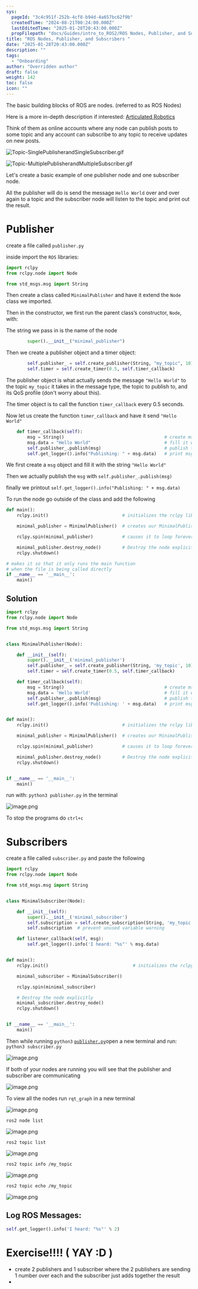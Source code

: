 ```yaml
---
sys:
  pageId: "3c4c951f-252b-4cf8-b94d-4a657bc62f9b"
  createdTime: "2024-08-21T00:24:00.000Z"
  lastEditedTime: "2025-01-28T20:43:00.000Z"
  propFilepath: "docs/Guides/intro_to_ROS2/ROS Nodes, Publisher, and Subscribers .md"
title: "ROS Nodes, Publisher, and Subscribers "
date: "2025-01-28T20:43:00.000Z"
description: ""
tags:
  - "Onboarding"
author: "Overridden author"
draft: false
weight: 142
toc: false
icon: ""
---
```


The basic building blocks of ROS are nodes. (referred to as ROS Nodes)

Here is a more in-depth description if interested: [Articulated Robotics](https://articulatedrobotics.xyz/tutorials/ready-for-ros/ros-overview#2-nodes)

Think of them as online accounts where any node can publish posts to some topic and any account can subscribe to any topic to receive updates on new posts.

![Topic-SinglePublisherandSingleSubscriber.gif](https://docs.ros.org/en/humble/_images/Topic-SinglePublisherandSingleSubscriber.gif)

![Topic-MultiplePublisherandMultipleSubscriber.gif](https://docs.ros.org/en/humble/_images/Topic-MultiplePublisherandMultipleSubscriber.gif)

Let's create a basic example of one publisher node and one subscriber node.

All the publisher will do is send the message `Hello World` over and over again to a topic and the subscriber node will listen to the topic and print out the result.

# Publisher

create a file called `publisher.py` 

inside import the `ROS` libraries:

```python
import rclpy
from rclpy.node import Node

from std_msgs.msg import String
```

Then create a class called `MinimalPublisher` and have it extend the `Node` class we imported.

Then in the constructor, we first run the parent class’s constructor, `Node`, with:

The string we pass in is the name of the node

```python
        super().__init__("minimal_publisher")
```

Then we create a publisher object and a timer object:

```python
        self.publisher_ = self.create_publisher(String, "my_topic", 10)
        self.timer = self.create_timer(0.5, self.timer_callback)
```

The publisher object is what actually sends the message `"Hello World"` to the topic `my_topic` it takes in the message type, the topic to publish to, and its QoS profile (don't worry about this).

The timer object is to call the function `timer_callback` every 0.5 seconds.

Now let us create the function `timer_callback` and have it send `"Hello World"`

```python
    def timer_callback(self):
        msg = String()                                      # create msg object
        msg.data = "Hello World"                            # fill it with data
        self.publisher_.publish(msg)                        # publish the message
        self.get_logger().info("Publishing: " + msg.data)   # print msg
```

We first create a `msg` object and fill it with the string `"Hello World"`

Then we actually publish the `msg` with `self.publisher_.publish(msg)`

finally we printout `self.get_logger().info("Publishing: " + msg.data)`

To run the node go outside of the class and add the following

```python
def main():
    rclpy.init()                            # initializes the rclpy library

    minimal_publisher = MinimalPublisher()  # creates our MinimalPublisher object

    rclpy.spin(minimal_publisher)           # causes it to loop forever

    minimal_publisher.destroy_node()        # Destroy the node explicitly
    rclpy.shutdown()

# makes it so that it only runs the main function
# when the file is being called directly
if __name__ == '__main__': 
    main()
```

## Solution

```python
import rclpy
from rclpy.node import Node

from std_msgs.msg import String


class MinimalPublisher(Node):

    def __init__(self):
        super().__init__('minimal_publisher')
        self.publisher_ = self.create_publisher(String, 'my_topic', 10)
        self.timer = self.create_timer(0.5, self.timer_callback)

    def timer_callback(self):
        msg = String()                                      # create msg object
        msg.data = 'Hello World'                            # fill it with data
        self.publisher_.publish(msg)                        # publish the message
        self.get_logger().info('Publishing: ' + msg.data)   # print msg


def main():
    rclpy.init()                            # initializes the rclpy library

    minimal_publisher = MinimalPublisher()  # creates our MinimalPublisher object

    rclpy.spin(minimal_publisher)           # causes it to loop forever

    minimal_publisher.destroy_node()        # Destroy the node explicitly
    rclpy.shutdown()


if __name__ == '__main__':
    main()
```

run with: `python3 publisher.py` in the terminal

![image.png](https://prod-files-secure.s3.us-west-2.amazonaws.com/d518164a-d88e-44d1-a4ee-3adb3bd8bce0/9214accb-ad5b-44f1-a31c-b3167c59138b/image.png?X-Amz-Algorithm=AWS4-HMAC-SHA256&X-Amz-Content-Sha256=UNSIGNED-PAYLOAD&X-Amz-Credential=ASIAZI2LB466YRAWVWD4%2F20250226%2Fus-west-2%2Fs3%2Faws4_request&X-Amz-Date=20250226T150847Z&X-Amz-Expires=3600&X-Amz-Security-Token=IQoJb3JpZ2luX2VjECQaCXVzLXdlc3QtMiJHMEUCIQD8%2Fgwn3916SXb6xsu3M44RhgzSN%2Bqb3UsjwfXIk5RWywIgJnGRATFNMejyAiKMVACw7E7qg0Zn9rDHufrO3X6QuHMq%2FwMIXRAAGgw2Mzc0MjMxODM4MDUiDD%2BKYKeStQovpqbyBircA6MMY%2BLhLcekcg1jOjIn0s6v7ghzDkiihJ0JWEgntVAj2t4gZ8dDI1ffnpGfSDgEm%2F%2BzCDu8SHYAirC2ahUvT%2BTo1mHVapJh7AYThE0QGqsa6gPyF6G%2BvZ3biKhbMbCbDC%2FACjcAi%2FvNrg96Z8evyZNEmn1oRR7eu%2BbF4438IqYb5SF3YgRbLoXyaxNQETZj1XpZUALEh%2B%2BF5XAm4JMkLVF5Be58A%2FA1FrsJKCG%2BjTZxsaF0OrkuGHukvJrC0hvdNt2ZzxfZ4nc1ovJecCWr9GDL%2FiKouh4%2Bz8mtJuGiYgeAAotRO%2Bsi%2BPt%2FI7h3%2BjgZ65MC31k8WSOdAsVLX1I4Qc4I0C25RVZgy4CjOr4jARiijb4svR7ELH1CBRjBoqxIv68nW8cK4u3c%2FYZmtLBZzMQsIAEZLbQ28Utwg95bTGC78EE%2Fy2udUUF4iX2hZdYJBQoIgcxlmfagsfeZCWgHqFzG90SoCj8ufF2bKZQsggr0efypZiCM8dbgHFPPeU%2BCxbLab3IH36hnCCHRXBIn0Xtl4N1cQkfwnE%2F70MPVJPbRWkcyqE8e5eKCLg3J2TK7AqEWfkvD070M%2BJW4o6c7p6cUlWp3WrKqZDpKki3zCfabeGTC9N5ONBK3wxdXMI6J%2FL0GOqUBhBKd49Lgaj9P%2B0upNmG9NznVMEJU0HsjajmbGMrSP4bZ5Byz%2FyjDl2fB2HOYZ07hn2Wkkz23fP9U0ORdpN2WnvLXhYKbnE%2F3jAAUk3d3MphnTZpFvCtNny4mJoZS50Wy4x%2BYb6RhTxWfOKqp3XZtWmUzYimqDZqY4LiHGEcApqN%2FhG4Iy7zJuslUMlGHeQ81F23CXODVwH%2BILUVPu0Dy0f4zjWlN&X-Amz-Signature=b3218355d65ae72582737a1b051c173c11682a1a4f8ff3f1d3a561d6643ced8f&X-Amz-SignedHeaders=host&x-id=GetObject)

To stop the programs do `ctrl+c`

# Subscribers

create a file called `subscriber.py` and paste the following

```python
import rclpy
from rclpy.node import Node

from std_msgs.msg import String


class MinimalSubscriber(Node):

    def __init__(self):
        super().__init__('minimal_subscriber')
        self.subscription = self.create_subscription(String, 'my_topic', self.listener_callback, 10)
        self.subscription  # prevent unused variable warning

    def listener_callback(self, msg):
        self.get_logger().info('I heard: "%s"' % msg.data)


def main():
    rclpy.init()                                # initializes the rclpy library

    minimal_subscriber = MinimalSubscriber()

    rclpy.spin(minimal_subscriber)

    # Destroy the node explicitly
    minimal_subscriber.destroy_node()
    rclpy.shutdown()


if __name__ == '__main__':
    main()
```

Then while running `python3` [`publisher.py`](http://publisher.py/)open a new terminal and run: `python3 subscriber.py` 

![image.png](https://prod-files-secure.s3.us-west-2.amazonaws.com/d518164a-d88e-44d1-a4ee-3adb3bd8bce0/611fccf2-c738-4dbd-94e9-98f209092866/image.png?X-Amz-Algorithm=AWS4-HMAC-SHA256&X-Amz-Content-Sha256=UNSIGNED-PAYLOAD&X-Amz-Credential=ASIAZI2LB466YRAWVWD4%2F20250226%2Fus-west-2%2Fs3%2Faws4_request&X-Amz-Date=20250226T150847Z&X-Amz-Expires=3600&X-Amz-Security-Token=IQoJb3JpZ2luX2VjECQaCXVzLXdlc3QtMiJHMEUCIQD8%2Fgwn3916SXb6xsu3M44RhgzSN%2Bqb3UsjwfXIk5RWywIgJnGRATFNMejyAiKMVACw7E7qg0Zn9rDHufrO3X6QuHMq%2FwMIXRAAGgw2Mzc0MjMxODM4MDUiDD%2BKYKeStQovpqbyBircA6MMY%2BLhLcekcg1jOjIn0s6v7ghzDkiihJ0JWEgntVAj2t4gZ8dDI1ffnpGfSDgEm%2F%2BzCDu8SHYAirC2ahUvT%2BTo1mHVapJh7AYThE0QGqsa6gPyF6G%2BvZ3biKhbMbCbDC%2FACjcAi%2FvNrg96Z8evyZNEmn1oRR7eu%2BbF4438IqYb5SF3YgRbLoXyaxNQETZj1XpZUALEh%2B%2BF5XAm4JMkLVF5Be58A%2FA1FrsJKCG%2BjTZxsaF0OrkuGHukvJrC0hvdNt2ZzxfZ4nc1ovJecCWr9GDL%2FiKouh4%2Bz8mtJuGiYgeAAotRO%2Bsi%2BPt%2FI7h3%2BjgZ65MC31k8WSOdAsVLX1I4Qc4I0C25RVZgy4CjOr4jARiijb4svR7ELH1CBRjBoqxIv68nW8cK4u3c%2FYZmtLBZzMQsIAEZLbQ28Utwg95bTGC78EE%2Fy2udUUF4iX2hZdYJBQoIgcxlmfagsfeZCWgHqFzG90SoCj8ufF2bKZQsggr0efypZiCM8dbgHFPPeU%2BCxbLab3IH36hnCCHRXBIn0Xtl4N1cQkfwnE%2F70MPVJPbRWkcyqE8e5eKCLg3J2TK7AqEWfkvD070M%2BJW4o6c7p6cUlWp3WrKqZDpKki3zCfabeGTC9N5ONBK3wxdXMI6J%2FL0GOqUBhBKd49Lgaj9P%2B0upNmG9NznVMEJU0HsjajmbGMrSP4bZ5Byz%2FyjDl2fB2HOYZ07hn2Wkkz23fP9U0ORdpN2WnvLXhYKbnE%2F3jAAUk3d3MphnTZpFvCtNny4mJoZS50Wy4x%2BYb6RhTxWfOKqp3XZtWmUzYimqDZqY4LiHGEcApqN%2FhG4Iy7zJuslUMlGHeQ81F23CXODVwH%2BILUVPu0Dy0f4zjWlN&X-Amz-Signature=35218b86438b9453086a7267c1760fb9a850e5f3955919d4bd5693db8d101b10&X-Amz-SignedHeaders=host&x-id=GetObject)

If both of your nodes are running you will see that the publisher and subscriber are communicating

![image.png](https://prod-files-secure.s3.us-west-2.amazonaws.com/d518164a-d88e-44d1-a4ee-3adb3bd8bce0/eea428b5-1cf0-43bb-a30b-81cbaf6c5c78/image.png?X-Amz-Algorithm=AWS4-HMAC-SHA256&X-Amz-Content-Sha256=UNSIGNED-PAYLOAD&X-Amz-Credential=ASIAZI2LB466YRAWVWD4%2F20250226%2Fus-west-2%2Fs3%2Faws4_request&X-Amz-Date=20250226T150847Z&X-Amz-Expires=3600&X-Amz-Security-Token=IQoJb3JpZ2luX2VjECQaCXVzLXdlc3QtMiJHMEUCIQD8%2Fgwn3916SXb6xsu3M44RhgzSN%2Bqb3UsjwfXIk5RWywIgJnGRATFNMejyAiKMVACw7E7qg0Zn9rDHufrO3X6QuHMq%2FwMIXRAAGgw2Mzc0MjMxODM4MDUiDD%2BKYKeStQovpqbyBircA6MMY%2BLhLcekcg1jOjIn0s6v7ghzDkiihJ0JWEgntVAj2t4gZ8dDI1ffnpGfSDgEm%2F%2BzCDu8SHYAirC2ahUvT%2BTo1mHVapJh7AYThE0QGqsa6gPyF6G%2BvZ3biKhbMbCbDC%2FACjcAi%2FvNrg96Z8evyZNEmn1oRR7eu%2BbF4438IqYb5SF3YgRbLoXyaxNQETZj1XpZUALEh%2B%2BF5XAm4JMkLVF5Be58A%2FA1FrsJKCG%2BjTZxsaF0OrkuGHukvJrC0hvdNt2ZzxfZ4nc1ovJecCWr9GDL%2FiKouh4%2Bz8mtJuGiYgeAAotRO%2Bsi%2BPt%2FI7h3%2BjgZ65MC31k8WSOdAsVLX1I4Qc4I0C25RVZgy4CjOr4jARiijb4svR7ELH1CBRjBoqxIv68nW8cK4u3c%2FYZmtLBZzMQsIAEZLbQ28Utwg95bTGC78EE%2Fy2udUUF4iX2hZdYJBQoIgcxlmfagsfeZCWgHqFzG90SoCj8ufF2bKZQsggr0efypZiCM8dbgHFPPeU%2BCxbLab3IH36hnCCHRXBIn0Xtl4N1cQkfwnE%2F70MPVJPbRWkcyqE8e5eKCLg3J2TK7AqEWfkvD070M%2BJW4o6c7p6cUlWp3WrKqZDpKki3zCfabeGTC9N5ONBK3wxdXMI6J%2FL0GOqUBhBKd49Lgaj9P%2B0upNmG9NznVMEJU0HsjajmbGMrSP4bZ5Byz%2FyjDl2fB2HOYZ07hn2Wkkz23fP9U0ORdpN2WnvLXhYKbnE%2F3jAAUk3d3MphnTZpFvCtNny4mJoZS50Wy4x%2BYb6RhTxWfOKqp3XZtWmUzYimqDZqY4LiHGEcApqN%2FhG4Iy7zJuslUMlGHeQ81F23CXODVwH%2BILUVPu0Dy0f4zjWlN&X-Amz-Signature=205d33fd96a8caa6c94bfb90551194c7f423153e6da2e7aeaa45e345c7f6b18d&X-Amz-SignedHeaders=host&x-id=GetObject)

To view all the nodes run `rqt_graph` in a new terminal

![image.png](https://prod-files-secure.s3.us-west-2.amazonaws.com/d518164a-d88e-44d1-a4ee-3adb3bd8bce0/1d98e964-4318-4d62-b5c4-8c8f78368598/image.png?X-Amz-Algorithm=AWS4-HMAC-SHA256&X-Amz-Content-Sha256=UNSIGNED-PAYLOAD&X-Amz-Credential=ASIAZI2LB466YRAWVWD4%2F20250226%2Fus-west-2%2Fs3%2Faws4_request&X-Amz-Date=20250226T150847Z&X-Amz-Expires=3600&X-Amz-Security-Token=IQoJb3JpZ2luX2VjECQaCXVzLXdlc3QtMiJHMEUCIQD8%2Fgwn3916SXb6xsu3M44RhgzSN%2Bqb3UsjwfXIk5RWywIgJnGRATFNMejyAiKMVACw7E7qg0Zn9rDHufrO3X6QuHMq%2FwMIXRAAGgw2Mzc0MjMxODM4MDUiDD%2BKYKeStQovpqbyBircA6MMY%2BLhLcekcg1jOjIn0s6v7ghzDkiihJ0JWEgntVAj2t4gZ8dDI1ffnpGfSDgEm%2F%2BzCDu8SHYAirC2ahUvT%2BTo1mHVapJh7AYThE0QGqsa6gPyF6G%2BvZ3biKhbMbCbDC%2FACjcAi%2FvNrg96Z8evyZNEmn1oRR7eu%2BbF4438IqYb5SF3YgRbLoXyaxNQETZj1XpZUALEh%2B%2BF5XAm4JMkLVF5Be58A%2FA1FrsJKCG%2BjTZxsaF0OrkuGHukvJrC0hvdNt2ZzxfZ4nc1ovJecCWr9GDL%2FiKouh4%2Bz8mtJuGiYgeAAotRO%2Bsi%2BPt%2FI7h3%2BjgZ65MC31k8WSOdAsVLX1I4Qc4I0C25RVZgy4CjOr4jARiijb4svR7ELH1CBRjBoqxIv68nW8cK4u3c%2FYZmtLBZzMQsIAEZLbQ28Utwg95bTGC78EE%2Fy2udUUF4iX2hZdYJBQoIgcxlmfagsfeZCWgHqFzG90SoCj8ufF2bKZQsggr0efypZiCM8dbgHFPPeU%2BCxbLab3IH36hnCCHRXBIn0Xtl4N1cQkfwnE%2F70MPVJPbRWkcyqE8e5eKCLg3J2TK7AqEWfkvD070M%2BJW4o6c7p6cUlWp3WrKqZDpKki3zCfabeGTC9N5ONBK3wxdXMI6J%2FL0GOqUBhBKd49Lgaj9P%2B0upNmG9NznVMEJU0HsjajmbGMrSP4bZ5Byz%2FyjDl2fB2HOYZ07hn2Wkkz23fP9U0ORdpN2WnvLXhYKbnE%2F3jAAUk3d3MphnTZpFvCtNny4mJoZS50Wy4x%2BYb6RhTxWfOKqp3XZtWmUzYimqDZqY4LiHGEcApqN%2FhG4Iy7zJuslUMlGHeQ81F23CXODVwH%2BILUVPu0Dy0f4zjWlN&X-Amz-Signature=7093f94d186936bba9fe4707e0067f0ba7732b1e42a9d8ed77fb3afd456b579e&X-Amz-SignedHeaders=host&x-id=GetObject)

`ros2 node list`

![image.png](https://prod-files-secure.s3.us-west-2.amazonaws.com/d518164a-d88e-44d1-a4ee-3adb3bd8bce0/680ac8cf-e6d9-4164-9ece-5b9a6fccffee/image.png?X-Amz-Algorithm=AWS4-HMAC-SHA256&X-Amz-Content-Sha256=UNSIGNED-PAYLOAD&X-Amz-Credential=ASIAZI2LB466YRAWVWD4%2F20250226%2Fus-west-2%2Fs3%2Faws4_request&X-Amz-Date=20250226T150847Z&X-Amz-Expires=3600&X-Amz-Security-Token=IQoJb3JpZ2luX2VjECQaCXVzLXdlc3QtMiJHMEUCIQD8%2Fgwn3916SXb6xsu3M44RhgzSN%2Bqb3UsjwfXIk5RWywIgJnGRATFNMejyAiKMVACw7E7qg0Zn9rDHufrO3X6QuHMq%2FwMIXRAAGgw2Mzc0MjMxODM4MDUiDD%2BKYKeStQovpqbyBircA6MMY%2BLhLcekcg1jOjIn0s6v7ghzDkiihJ0JWEgntVAj2t4gZ8dDI1ffnpGfSDgEm%2F%2BzCDu8SHYAirC2ahUvT%2BTo1mHVapJh7AYThE0QGqsa6gPyF6G%2BvZ3biKhbMbCbDC%2FACjcAi%2FvNrg96Z8evyZNEmn1oRR7eu%2BbF4438IqYb5SF3YgRbLoXyaxNQETZj1XpZUALEh%2B%2BF5XAm4JMkLVF5Be58A%2FA1FrsJKCG%2BjTZxsaF0OrkuGHukvJrC0hvdNt2ZzxfZ4nc1ovJecCWr9GDL%2FiKouh4%2Bz8mtJuGiYgeAAotRO%2Bsi%2BPt%2FI7h3%2BjgZ65MC31k8WSOdAsVLX1I4Qc4I0C25RVZgy4CjOr4jARiijb4svR7ELH1CBRjBoqxIv68nW8cK4u3c%2FYZmtLBZzMQsIAEZLbQ28Utwg95bTGC78EE%2Fy2udUUF4iX2hZdYJBQoIgcxlmfagsfeZCWgHqFzG90SoCj8ufF2bKZQsggr0efypZiCM8dbgHFPPeU%2BCxbLab3IH36hnCCHRXBIn0Xtl4N1cQkfwnE%2F70MPVJPbRWkcyqE8e5eKCLg3J2TK7AqEWfkvD070M%2BJW4o6c7p6cUlWp3WrKqZDpKki3zCfabeGTC9N5ONBK3wxdXMI6J%2FL0GOqUBhBKd49Lgaj9P%2B0upNmG9NznVMEJU0HsjajmbGMrSP4bZ5Byz%2FyjDl2fB2HOYZ07hn2Wkkz23fP9U0ORdpN2WnvLXhYKbnE%2F3jAAUk3d3MphnTZpFvCtNny4mJoZS50Wy4x%2BYb6RhTxWfOKqp3XZtWmUzYimqDZqY4LiHGEcApqN%2FhG4Iy7zJuslUMlGHeQ81F23CXODVwH%2BILUVPu0Dy0f4zjWlN&X-Amz-Signature=61ce11773f9712d9f0e1f33669c42ce830c1239bcc08486d4c1741f2250a46e5&X-Amz-SignedHeaders=host&x-id=GetObject)

`ros2 topic list`

![image.png](https://prod-files-secure.s3.us-west-2.amazonaws.com/d518164a-d88e-44d1-a4ee-3adb3bd8bce0/eee2ebe1-27ef-4a4a-96fb-2ca54126fb29/image.png?X-Amz-Algorithm=AWS4-HMAC-SHA256&X-Amz-Content-Sha256=UNSIGNED-PAYLOAD&X-Amz-Credential=ASIAZI2LB466YRAWVWD4%2F20250226%2Fus-west-2%2Fs3%2Faws4_request&X-Amz-Date=20250226T150847Z&X-Amz-Expires=3600&X-Amz-Security-Token=IQoJb3JpZ2luX2VjECQaCXVzLXdlc3QtMiJHMEUCIQD8%2Fgwn3916SXb6xsu3M44RhgzSN%2Bqb3UsjwfXIk5RWywIgJnGRATFNMejyAiKMVACw7E7qg0Zn9rDHufrO3X6QuHMq%2FwMIXRAAGgw2Mzc0MjMxODM4MDUiDD%2BKYKeStQovpqbyBircA6MMY%2BLhLcekcg1jOjIn0s6v7ghzDkiihJ0JWEgntVAj2t4gZ8dDI1ffnpGfSDgEm%2F%2BzCDu8SHYAirC2ahUvT%2BTo1mHVapJh7AYThE0QGqsa6gPyF6G%2BvZ3biKhbMbCbDC%2FACjcAi%2FvNrg96Z8evyZNEmn1oRR7eu%2BbF4438IqYb5SF3YgRbLoXyaxNQETZj1XpZUALEh%2B%2BF5XAm4JMkLVF5Be58A%2FA1FrsJKCG%2BjTZxsaF0OrkuGHukvJrC0hvdNt2ZzxfZ4nc1ovJecCWr9GDL%2FiKouh4%2Bz8mtJuGiYgeAAotRO%2Bsi%2BPt%2FI7h3%2BjgZ65MC31k8WSOdAsVLX1I4Qc4I0C25RVZgy4CjOr4jARiijb4svR7ELH1CBRjBoqxIv68nW8cK4u3c%2FYZmtLBZzMQsIAEZLbQ28Utwg95bTGC78EE%2Fy2udUUF4iX2hZdYJBQoIgcxlmfagsfeZCWgHqFzG90SoCj8ufF2bKZQsggr0efypZiCM8dbgHFPPeU%2BCxbLab3IH36hnCCHRXBIn0Xtl4N1cQkfwnE%2F70MPVJPbRWkcyqE8e5eKCLg3J2TK7AqEWfkvD070M%2BJW4o6c7p6cUlWp3WrKqZDpKki3zCfabeGTC9N5ONBK3wxdXMI6J%2FL0GOqUBhBKd49Lgaj9P%2B0upNmG9NznVMEJU0HsjajmbGMrSP4bZ5Byz%2FyjDl2fB2HOYZ07hn2Wkkz23fP9U0ORdpN2WnvLXhYKbnE%2F3jAAUk3d3MphnTZpFvCtNny4mJoZS50Wy4x%2BYb6RhTxWfOKqp3XZtWmUzYimqDZqY4LiHGEcApqN%2FhG4Iy7zJuslUMlGHeQ81F23CXODVwH%2BILUVPu0Dy0f4zjWlN&X-Amz-Signature=f1d48ec62ee3a7190a32646f2b834fa6413df663e42553e3a75f3298340afb73&X-Amz-SignedHeaders=host&x-id=GetObject)

`ros2 topic info /my_topic`

![image.png](https://prod-files-secure.s3.us-west-2.amazonaws.com/d518164a-d88e-44d1-a4ee-3adb3bd8bce0/6288ef12-cb9e-406f-b9eb-65feed3a9011/image.png?X-Amz-Algorithm=AWS4-HMAC-SHA256&X-Amz-Content-Sha256=UNSIGNED-PAYLOAD&X-Amz-Credential=ASIAZI2LB466YRAWVWD4%2F20250226%2Fus-west-2%2Fs3%2Faws4_request&X-Amz-Date=20250226T150847Z&X-Amz-Expires=3600&X-Amz-Security-Token=IQoJb3JpZ2luX2VjECQaCXVzLXdlc3QtMiJHMEUCIQD8%2Fgwn3916SXb6xsu3M44RhgzSN%2Bqb3UsjwfXIk5RWywIgJnGRATFNMejyAiKMVACw7E7qg0Zn9rDHufrO3X6QuHMq%2FwMIXRAAGgw2Mzc0MjMxODM4MDUiDD%2BKYKeStQovpqbyBircA6MMY%2BLhLcekcg1jOjIn0s6v7ghzDkiihJ0JWEgntVAj2t4gZ8dDI1ffnpGfSDgEm%2F%2BzCDu8SHYAirC2ahUvT%2BTo1mHVapJh7AYThE0QGqsa6gPyF6G%2BvZ3biKhbMbCbDC%2FACjcAi%2FvNrg96Z8evyZNEmn1oRR7eu%2BbF4438IqYb5SF3YgRbLoXyaxNQETZj1XpZUALEh%2B%2BF5XAm4JMkLVF5Be58A%2FA1FrsJKCG%2BjTZxsaF0OrkuGHukvJrC0hvdNt2ZzxfZ4nc1ovJecCWr9GDL%2FiKouh4%2Bz8mtJuGiYgeAAotRO%2Bsi%2BPt%2FI7h3%2BjgZ65MC31k8WSOdAsVLX1I4Qc4I0C25RVZgy4CjOr4jARiijb4svR7ELH1CBRjBoqxIv68nW8cK4u3c%2FYZmtLBZzMQsIAEZLbQ28Utwg95bTGC78EE%2Fy2udUUF4iX2hZdYJBQoIgcxlmfagsfeZCWgHqFzG90SoCj8ufF2bKZQsggr0efypZiCM8dbgHFPPeU%2BCxbLab3IH36hnCCHRXBIn0Xtl4N1cQkfwnE%2F70MPVJPbRWkcyqE8e5eKCLg3J2TK7AqEWfkvD070M%2BJW4o6c7p6cUlWp3WrKqZDpKki3zCfabeGTC9N5ONBK3wxdXMI6J%2FL0GOqUBhBKd49Lgaj9P%2B0upNmG9NznVMEJU0HsjajmbGMrSP4bZ5Byz%2FyjDl2fB2HOYZ07hn2Wkkz23fP9U0ORdpN2WnvLXhYKbnE%2F3jAAUk3d3MphnTZpFvCtNny4mJoZS50Wy4x%2BYb6RhTxWfOKqp3XZtWmUzYimqDZqY4LiHGEcApqN%2FhG4Iy7zJuslUMlGHeQ81F23CXODVwH%2BILUVPu0Dy0f4zjWlN&X-Amz-Signature=46c27e319cfc49d70679e9804aa9a943d364ed96f03e8bd893fd405baab4afec&X-Amz-SignedHeaders=host&x-id=GetObject)

`ros2 topic echo /my_topic`

![image.png](https://prod-files-secure.s3.us-west-2.amazonaws.com/d518164a-d88e-44d1-a4ee-3adb3bd8bce0/0a6fcb4d-422d-4a6c-a803-749ef4adf2c6/image.png?X-Amz-Algorithm=AWS4-HMAC-SHA256&X-Amz-Content-Sha256=UNSIGNED-PAYLOAD&X-Amz-Credential=ASIAZI2LB466YRAWVWD4%2F20250226%2Fus-west-2%2Fs3%2Faws4_request&X-Amz-Date=20250226T150847Z&X-Amz-Expires=3600&X-Amz-Security-Token=IQoJb3JpZ2luX2VjECQaCXVzLXdlc3QtMiJHMEUCIQD8%2Fgwn3916SXb6xsu3M44RhgzSN%2Bqb3UsjwfXIk5RWywIgJnGRATFNMejyAiKMVACw7E7qg0Zn9rDHufrO3X6QuHMq%2FwMIXRAAGgw2Mzc0MjMxODM4MDUiDD%2BKYKeStQovpqbyBircA6MMY%2BLhLcekcg1jOjIn0s6v7ghzDkiihJ0JWEgntVAj2t4gZ8dDI1ffnpGfSDgEm%2F%2BzCDu8SHYAirC2ahUvT%2BTo1mHVapJh7AYThE0QGqsa6gPyF6G%2BvZ3biKhbMbCbDC%2FACjcAi%2FvNrg96Z8evyZNEmn1oRR7eu%2BbF4438IqYb5SF3YgRbLoXyaxNQETZj1XpZUALEh%2B%2BF5XAm4JMkLVF5Be58A%2FA1FrsJKCG%2BjTZxsaF0OrkuGHukvJrC0hvdNt2ZzxfZ4nc1ovJecCWr9GDL%2FiKouh4%2Bz8mtJuGiYgeAAotRO%2Bsi%2BPt%2FI7h3%2BjgZ65MC31k8WSOdAsVLX1I4Qc4I0C25RVZgy4CjOr4jARiijb4svR7ELH1CBRjBoqxIv68nW8cK4u3c%2FYZmtLBZzMQsIAEZLbQ28Utwg95bTGC78EE%2Fy2udUUF4iX2hZdYJBQoIgcxlmfagsfeZCWgHqFzG90SoCj8ufF2bKZQsggr0efypZiCM8dbgHFPPeU%2BCxbLab3IH36hnCCHRXBIn0Xtl4N1cQkfwnE%2F70MPVJPbRWkcyqE8e5eKCLg3J2TK7AqEWfkvD070M%2BJW4o6c7p6cUlWp3WrKqZDpKki3zCfabeGTC9N5ONBK3wxdXMI6J%2FL0GOqUBhBKd49Lgaj9P%2B0upNmG9NznVMEJU0HsjajmbGMrSP4bZ5Byz%2FyjDl2fB2HOYZ07hn2Wkkz23fP9U0ORdpN2WnvLXhYKbnE%2F3jAAUk3d3MphnTZpFvCtNny4mJoZS50Wy4x%2BYb6RhTxWfOKqp3XZtWmUzYimqDZqY4LiHGEcApqN%2FhG4Iy7zJuslUMlGHeQ81F23CXODVwH%2BILUVPu0Dy0f4zjWlN&X-Amz-Signature=b7c56a40d4fb57efe4d0da8be9f4f86412e23c15b193aaee36c5bfcbd29fb907&X-Amz-SignedHeaders=host&x-id=GetObject)

## Log ROS Messages:

```python
self.get_logger().info('I heard: "%s"' % 2)
```

# Exercise!!!! ( YAY :D )

- create 2 publishers and 1 subscriber where the 2 publishers are sending 1 number over each and the subscriber just adds together the result
- 

